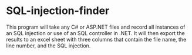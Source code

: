 ﻿# SQL-injection-finder

This program will take any C# or ASP.NET files and record all instances of an SQL injection or use of an SQL controller in .NET. It will then export the results to an excel 
sheet with three columns that contain the file name, the line number, and the SQL injection.
